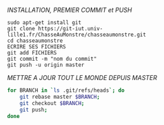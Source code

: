 *INSTALLATION, PREMIER COMMIT et PUSH*
```
sudo apt-get install git
git clone https://git-iut.univ-lille1.fr/ChasseAuMonstre/chasseaumonstre.git
cd chasseaumonstre
ECRIRE SES FICHIERS
git add FICHIERS
git commit -m "nom du commit"
git push -u origin master
```

*METTRE A JOUR TOUT LE MONDE DEPUIS MASTER*
```bash
for BRANCH in `ls .git/refs/heads`; do
    git rebase master $BRANCH;
    git checkout $BRANCH;
    git push;
done
```